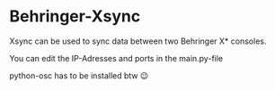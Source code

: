 # Behringer-Xsync
Xsync can be used to sync data between two Behringer X* consoles.

You can edit the IP-Adresses and ports in the main.py-file

python-osc has to be installed btw 😉
